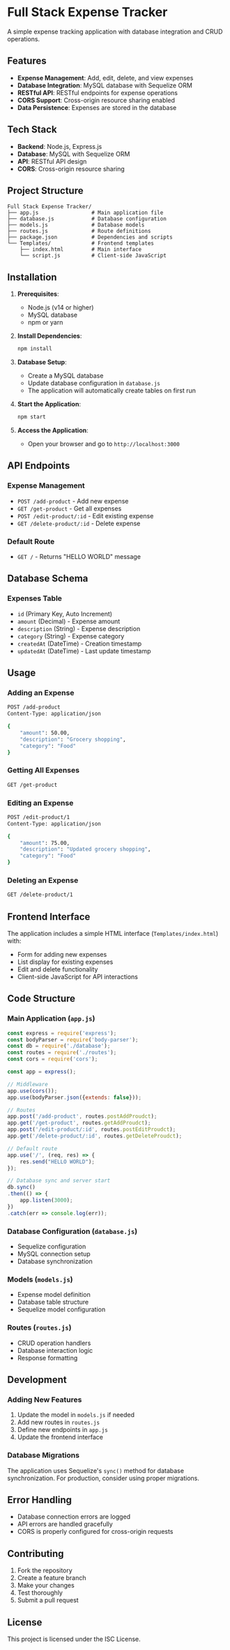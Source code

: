 # Full Stack Expense Tracker

A simple expense tracking application with database integration and CRUD operations.

## Features

- **Expense Management**: Add, edit, delete, and view expenses
- **Database Integration**: MySQL database with Sequelize ORM
- **RESTful API**: RESTful endpoints for expense operations
- **CORS Support**: Cross-origin resource sharing enabled
- **Data Persistence**: Expenses are stored in the database

## Tech Stack

- **Backend**: Node.js, Express.js
- **Database**: MySQL with Sequelize ORM
- **API**: RESTful API design
- **CORS**: Cross-origin resource sharing

## Project Structure

```
Full Stack Expense Tracker/
├── app.js                 # Main application file
├── database.js            # Database configuration
├── models.js              # Database models
├── routes.js              # Route definitions
├── package.json           # Dependencies and scripts
└── Templates/             # Frontend templates
    ├── index.html         # Main interface
    └── script.js          # Client-side JavaScript
```

## Installation

1. **Prerequisites**:
   - Node.js (v14 or higher)
   - MySQL database
   - npm or yarn

2. **Install Dependencies**:
   ```bash
   npm install
   ```

3. **Database Setup**:
   - Create a MySQL database
   - Update database configuration in `database.js`
   - The application will automatically create tables on first run

4. **Start the Application**:
   ```bash
   npm start
   ```

5. **Access the Application**:
   - Open your browser and go to `http://localhost:3000`

## API Endpoints

### Expense Management
- `POST /add-product` - Add new expense
- `GET /get-product` - Get all expenses
- `POST /edit-product/:id` - Edit existing expense
- `GET /delete-product/:id` - Delete expense

### Default Route
- `GET /` - Returns "HELLO WORLD" message

## Database Schema

### Expenses Table
- `id` (Primary Key, Auto Increment)
- `amount` (Decimal) - Expense amount
- `description` (String) - Expense description
- `category` (String) - Expense category
- `createdAt` (DateTime) - Creation timestamp
- `updatedAt` (DateTime) - Last update timestamp

## Usage

### Adding an Expense
```bash
POST /add-product
Content-Type: application/json

{
    "amount": 50.00,
    "description": "Grocery shopping",
    "category": "Food"
}
```

### Getting All Expenses
```bash
GET /get-product
```

### Editing an Expense
```bash
POST /edit-product/1
Content-Type: application/json

{
    "amount": 75.00,
    "description": "Updated grocery shopping",
    "category": "Food"
}
```

### Deleting an Expense
```bash
GET /delete-product/1
```

## Frontend Interface

The application includes a simple HTML interface (`Templates/index.html`) with:
- Form for adding new expenses
- List display for existing expenses
- Edit and delete functionality
- Client-side JavaScript for API interactions

## Code Structure

### Main Application (`app.js`)
```javascript
const express = require('express');
const bodyParser = require('body-parser');
const db = require('./database');
const routes = require('./routes');
const cors = require('cors');

const app = express();

// Middleware
app.use(cors());
app.use(bodyParser.json({extends: false}));

// Routes
app.post('/add-product', routes.postAddProudct);
app.get('/get-product', routes.getAddProudct);
app.post('/edit-product/:id', routes.postEditProudct);
app.get('/delete-product/:id', routes.getDeleteProudct);

// Default route
app.use('/', (req, res) => {
    res.send("HELLO WORLD");
});

// Database sync and server start
db.sync()
.then(() => {
    app.listen(3000);
})
.catch(err => console.log(err));
```

### Database Configuration (`database.js`)
- Sequelize configuration
- MySQL connection setup
- Database synchronization

### Models (`models.js`)
- Expense model definition
- Database table structure
- Sequelize model configuration

### Routes (`routes.js`)
- CRUD operation handlers
- Database interaction logic
- Response formatting

## Development

### Adding New Features
1. Update the model in `models.js` if needed
2. Add new routes in `routes.js`
3. Define new endpoints in `app.js`
4. Update the frontend interface

### Database Migrations
The application uses Sequelize's `sync()` method for database synchronization. For production, consider using proper migrations.

## Error Handling

- Database connection errors are logged
- API errors are handled gracefully
- CORS is properly configured for cross-origin requests

## Contributing

1. Fork the repository
2. Create a feature branch
3. Make your changes
4. Test thoroughly
5. Submit a pull request

## License

This project is licensed under the ISC License.
